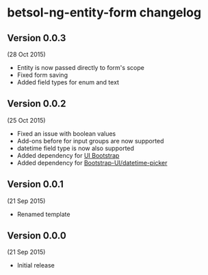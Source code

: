 # betsol-ng-entity-form changelog

## Version 0.0.3
(28 Oct 2015)

- Entity is now passed directly to form's scope
- Fixed form saving
- Added field types for enum and text 


## Version 0.0.2
(25 Oct 2015)

- Fixed an issue with boolean values
- Add-ons before for input groups are now supported
- datetime field type is now also supported
- Added dependency for [UI Bootstrap](https://angular-ui.github.io/bootstrap/)
- Added dependency for [Bootstrap-UI/datetime-picker](https://github.com/Gillardo/bootstrap-ui-datetime-picker)


## Version 0.0.1
(21 Sep 2015)

- Renamed template


## Version 0.0.0
(21 Sep 2015)

- Initial release
